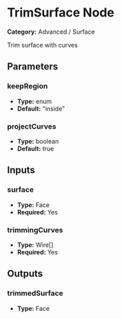 
# TrimSurface Node

**Category:** Advanced / Surface

Trim surface with curves

## Parameters


### keepRegion
- **Type:** enum
- **Default:** "inside"





### projectCurves
- **Type:** boolean
- **Default:** true





## Inputs


### surface
- **Type:** Face
- **Required:** Yes



### trimmingCurves
- **Type:** Wire[]
- **Required:** Yes



## Outputs


### trimmedSurface
- **Type:** Face




